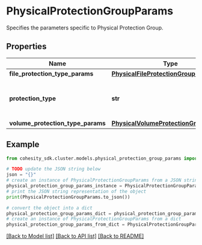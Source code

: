 # PhysicalProtectionGroupParams

Specifies the parameters specific to Physical Protection Group.

## Properties

Name | Type | Description | Notes
------------ | ------------- | ------------- | -------------
**file_protection_type_params** | [**PhysicalFileProtectionGroupParams**](PhysicalFileProtectionGroupParams.md) |  | [optional] 
**protection_type** | **str** | Specifies the Physical Protection Group type. | 
**volume_protection_type_params** | [**PhysicalVolumeProtectionGroupParams**](PhysicalVolumeProtectionGroupParams.md) |  | [optional] 

## Example

```python
from cohesity_sdk.cluster.models.physical_protection_group_params import PhysicalProtectionGroupParams

# TODO update the JSON string below
json = "{}"
# create an instance of PhysicalProtectionGroupParams from a JSON string
physical_protection_group_params_instance = PhysicalProtectionGroupParams.from_json(json)
# print the JSON string representation of the object
print(PhysicalProtectionGroupParams.to_json())

# convert the object into a dict
physical_protection_group_params_dict = physical_protection_group_params_instance.to_dict()
# create an instance of PhysicalProtectionGroupParams from a dict
physical_protection_group_params_from_dict = PhysicalProtectionGroupParams.from_dict(physical_protection_group_params_dict)
```
[[Back to Model list]](../README.md#documentation-for-models) [[Back to API list]](../README.md#documentation-for-api-endpoints) [[Back to README]](../README.md)


